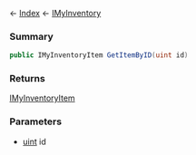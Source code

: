 ← [Index](Api-Index) ← [IMyInventory](VRage.Game.ModAPI.Ingame.IMyInventory)

### Summary

```csharp
public IMyInventoryItem GetItemByID(uint id)
```

### Returns

[IMyInventoryItem](VRage.Game.ModAPI.Ingame.IMyInventoryItem)

### Parameters

* [uint](https://docs.microsoft.com/en-us/dotnet/api/system.uint32?view=netframework-4.6) id
